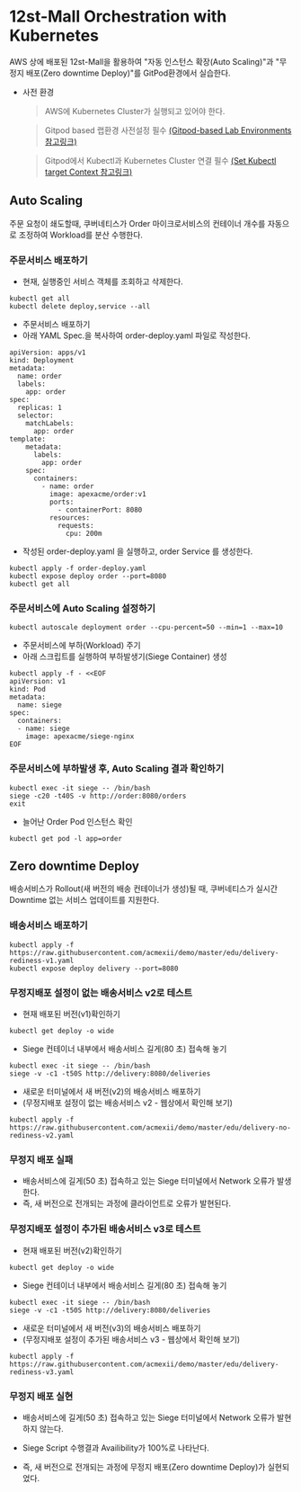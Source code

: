 # 12st-Mall Orchestration with Kubernetes

AWS 상에 배포된 12st-Mall을 활용하여 "자동 인스턴스 확장(Auto Scaling)"과 "무정지 배포(Zero downtime Deploy)"를 GitPod환경에서 실습한다. 
 
- 사전 환경
  > AWS에 Kubernetes Cluster가 실행되고 있어야 한다.

  > Gitpod based 랩환경 사전설정 필수
[(Gitpod-based Lab Environments 참고링크)](https://github.com/acmexii/msaez-labs/tree/main/06%EA%B0%95_Sample-Order-Microservice#configure-web-based-rumtime-environments)

  > Gitpod에서 Kubectl과 Kubernetes Cluster 연결 필수
[(Set Kubectl target Context 참고링크)](https://github.com/acmexii/msaez-labs/tree/main/10%EA%B0%95_Kubernetes-and-AWS-EKS#configure-kubernetes-access-from-gitpod)


## Auto Scaling 

주문 요청이 쇄도할때, 쿠버네티스가 Order 마이크로서비스의 컨테이너 개수를 자동으로 조정하여 Workload를 분산 수행한다.

### 주문서비스 배포하기 

- 현재, 실행중인 서비스 객체를 조회하고 삭제한다.
```
kubectl get all
kubectl delete deploy,service --all
```

- 주문서비스 배포하기
- 아래 YAML Spec.을 복사하여 order-deploy.yaml 파일로 작성한다.
```
apiVersion: apps/v1
kind: Deployment
metadata:
  name: order
  labels:
    app: order
spec:
  replicas: 1
  selector:
    matchLabels:
      app: order  
template:
    metadata:
      labels:
        app: order
    spec:
      containers:
        - name: order
          image: apexacme/order:v1
          ports:
            - containerPort: 8080
          resources:
            requests:
              cpu: 200m
```

- 작성된 order-deploy.yaml 을 실행하고, order Service 를 생성한다.
```
kubectl apply -f order-deploy.yaml
kubectl expose deploy order --port=8080
kubectl get all
```

### 주문서비스에 Auto Scaling 설정하기 

```
kubectl autoscale deployment order --cpu-percent=50 --min=1 --max=10
```

- 주문서비스에 부하(Workload) 주기
- 아래 스크립트를 실행하여 부하발생기(Siege Container) 생성
```
kubectl apply -f - <<EOF
apiVersion: v1
kind: Pod
metadata:
  name: siege
spec:
  containers:
  - name: siege
    image: apexacme/siege-nginx
EOF
```

### 주문서비스에 부하발생 후, Auto Scaling 결과 확인하기
```
kubectl exec -it siege -- /bin/bash
siege -c20 -t40S -v http://order:8080/orders
exit
```
- 늘어난 Order Pod 인스턴스 확인
```
kubectl get pod -l app=order
```


## Zero downtime Deploy 

배송서비스가 Rollout(새 버전의 배송 컨테이너가 생성)될 때, 쿠버네티스가 실시간 Downtime 없는 서비스 업데이트를 지원한다.

### 배송서비스 배포하기 
```
kubectl apply -f https://raw.githubusercontent.com/acmexii/demo/master/edu/delivery-rediness-v1.yaml
kubectl expose deploy delivery --port=8080
```

### 무정지배포 설정이 없는 배송서비스 v2로 테스트

- 현재 배포된 버전(v1)확인하기 
```
kubectl get deploy -o wide
```

- Siege 컨테이너 내부에서 배송서비스 길게(80 초) 접속해 놓기
```
kubectl exec -it siege -- /bin/bash
siege -v -c1 -t50S http://delivery:8080/deliveries
```

- 새로운 터미널에서 새 버전(v2)의 배송서비스 배포하기
- (무정지배포 설정이 없는 배송서비스 v2 - 웹상에서 확인해 보기)
```
kubectl apply -f https://raw.githubusercontent.com/acmexii/demo/master/edu/delivery-no-rediness-v2.yaml
```

### 무정지 배포 실패
- 배송서비스에 길게(50 초) 접속하고 있는 Siege 터미널에서 Network 오류가 발생한다.
- 즉, 새 버전으로 전개되는 과정에 클라이언트로 오류가 발현된다.


### 무정지배포 설정이 추가된 배송서비스 v3로 테스트

- 현재 배포된 버전(v2)확인하기 
```
kubectl get deploy -o wide
```

- Siege 컨테이너 내부에서 배송서비스 길게(80 초) 접속해 놓기
```
kubectl exec -it siege -- /bin/bash
siege -v -c1 -t50S http://delivery:8080/deliveries
```

- 새로운 터미널에서 새 버전(v3)의 배송서비스 배포하기
- (무정지배포 설정이 추가된 배송서비스 v3 - 웹상에서 확인해 보기)
```
kubectl apply -f https://raw.githubusercontent.com/acmexii/demo/master/edu/delivery-rediness-v3.yaml
```

### 무정지 배포 실현
- 배송서비스에 길게(50 초) 접속하고 있는 Siege 터미널에서 Network 오류가 발현하지 않는다.
- Siege Script 수행결과 Availibility가 100%로 나타난다.

- 즉, 새 버전으로 전개되는 과정에 무정지 배포(Zero downtime Deploy)가 실현되었다.




